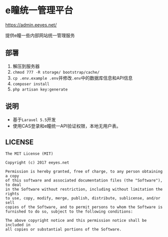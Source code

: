 # e瞳统一管理平台

<https://admin.eeyes.net/>

提供e瞳一些内部网站统一管理服务

## 部署

1. 解压到服务器
2. `chmod 777 -R storage/ bootstrap/cache/`
3. `cp .env.example .env`并修改`.env`中的数据库信息和API信息
4. `composer install`
5. `php artisan key:generate`

## 说明

* 基于`Laravel 5.5`开发
* 使用CAS登录和e瞳统一API验证权限，本地无用户表。

## LICENSE

    The MIT License (MIT)
    
    Copyright (c) 2017 eeyes.net
    
    Permission is hereby granted, free of charge, to any person obtaining a copy
    of this software and associated documentation files (the "Software"), to deal
    in the Software without restriction, including without limitation the rights
    to use, copy, modify, merge, publish, distribute, sublicense, and/or sell
    copies of the Software, and to permit persons to whom the Software is
    furnished to do so, subject to the following conditions:
    
    The above copyright notice and this permission notice shall be included in
    all copies or substantial portions of the Software.

